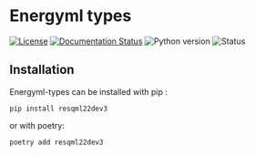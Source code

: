 Energyml types
==============

[![License](https://img.shields.io/pypi/l/resqml22py)](https://github.com/geosiris-technologies/energyml-python-generator/blob/main/LICENSE)
[![Documentation Status](https://readthedocs.org/projects/energyml-python-generator/badge/?version=latest)](https://energyml-python-generator.readthedocs.io/en/latest/?badge=latest)
![Python version](https://img.shields.io/pypi/pyversions/resqml22py)
![Status](https://img.shields.io/pypi/status/resqml22py)




Installation
------------

Energyml-types can be installed with pip : 

```console
pip install resqml22dev3
```

or with poetry: 
```console
poetry add resqml22dev3
```
